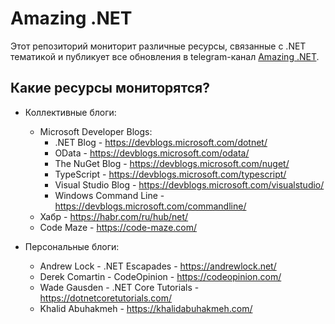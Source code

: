# Amazing .NET

Этот репозиторий мониторит различные ресурсы, связанные с .NET тематикой и публикует все обновления в telegram-канал [Amazing .NET](https://t.me/amazing_dotnet).

## Какие ресурсы мониторятся?

- Коллективные блоги:
    - Microsoft Developer Blogs:
        - .NET Blog - https://devblogs.microsoft.com/dotnet/
        - OData - https://devblogs.microsoft.com/odata/
        - The NuGet Blog - https://devblogs.microsoft.com/nuget/
        - TypeScript - https://devblogs.microsoft.com/typescript/
        - Visual Studio Blog - https://devblogs.microsoft.com/visualstudio/
        - Windows Command Line - https://devblogs.microsoft.com/commandline/
    - Хабр - https://habr.com/ru/hub/net/
    - Code Maze - https://code-maze.com/

- Персональные блоги:
    - Andrew Lock - .NET Escapades - https://andrewlock.net/
    - Derek Comartin - CodeOpinion - https://codeopinion.com/
    - Wade Gausden - .NET Core Tutorials - https://dotnetcoretutorials.com/
    - Khalid Abuhakmeh - https://khalidabuhakmeh.com/
